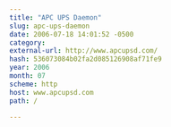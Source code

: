 ```yaml
---
title: "APC UPS Daemon"
slug: apc-ups-daemon
date: 2006-07-18 14:01:52 -0500
category: 
external-url: http://www.apcupsd.com/
hash: 536073084b02fa2d085126908af71fe9
year: 2006
month: 07
scheme: http
host: www.apcupsd.com
path: /

---
```



